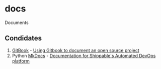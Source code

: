 # docs
Documents

## Condidates

1. [GitBook](https://www.gitbook.com/) - [Using Gitbook to document an open source project](https://medium.com/@gpbl/how-to-use-gitbook-to-publish-docs-for-your-open-source-npm-packages-465dd8d5bfba)
2. Python [MkDocs](https://www.mkdocs.org/) - [Documentation for Shippable's Automated DevOps platform](https://github.com/Shippable/docs/)
